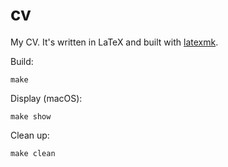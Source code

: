 # cv

My CV.
It's written in LaTeX
and built with [latexmk](https://personal.psu.edu/jcc8/software/latexmk-jcc/).

Build:

    make

Display (macOS):

    make show

Clean up:

    make clean
